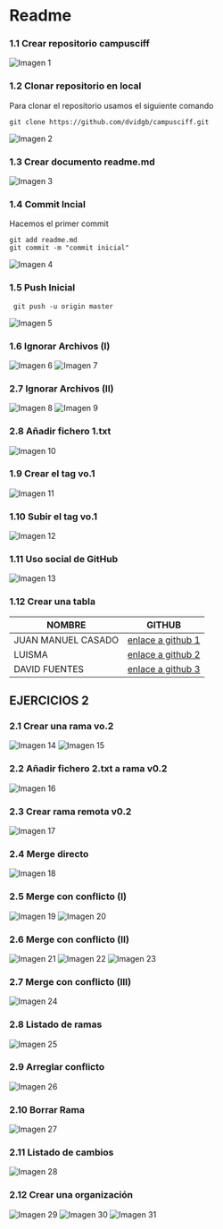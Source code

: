 # Readme

### 1.1 Crear repositorio campusciff

![Imagen 1](http://imgfz.com/i/9l8mHVI.jpeg)


### 1.2 Clonar repositorio en local
Para clonar el repositorio usamos el siguiente comando
~~~
git clone https://github.com/dvidgb/campusciff.git
~~~
![Imagen 2](http://imgfz.com/i/fxZ5Ljd.jpeg)

### 1.3 Crear documento readme.md
![Imagen 3](http://imgfz.com/i/5adJRkc.jpeg)

### 1.4 Commit Incial
Hacemos el primer commit
~~~~
git add readme.md
git commit -m "commit inicial"
~~~~
![Imagen 4](http://imgfz.com/i/8ZU6EcF.jpeg)

### 1.5 Push Inicial 
~~~~
 git push -u origin master
 ~~~~
 ![Imagen 5](http://imgfz.com/i/HQolFkb.jpeg)
 
 ### 1.6 Ignorar Archivos (I)
 ![Imagen 6](http://imgfz.com/i/Xv3rI8t.jpeg)
 ![Imagen 7](http://imgfz.com/i/I6BSq1A.jpeg)
 ### 2.7 Ignorar Archivos (II)
 ![Imagen 8](http://imgfz.com/i/2w3ICAT.jpeg)
 ![Imagen 9](http://imgfz.com/i/qENG27r.jpeg)
 
 ### 2.8 Añadir fichero 1.txt 
 ![Imagen 10](http://imgfz.com/i/loqGYcg.jpeg)
 
 ### 1.9 Crear el tag vo.1
 ![Imagen 11](http://imgfz.com/i/pw64qDk.jpeg)
 ### 1.10 Subir el tag vo.1
 ![Imagen 12](http://imgfz.com/i/1Icxdu4.jpeg)
 ### 1.11 Uso social de GitHub
 ![Imagen 13](http://imgfz.com/i/9LWrfMH.jpeg)
 ### 1.12 Crear una tabla
 | NOMBRE             | GITHUB                                                   |
|--------------------|----------------------------------------------------------|
| JUAN MANUEL CASADO | [enlace a github 1](https://github.com/JuanManuelCasado) |
| LUISMA             | [enlace a github 2](https://github.com/JuanManuelCasado) |
| DAVID FUENTES      | [enlace a github 3](https://github.com/JuanManuelCasado) |

## EJERCICIOS 2

### 2.1 Crear una rama vo.2
![Imagen 14](http://imgfz.com/i/Wt8w9jd.jpeg)
![Imagen 15](http://imgfz.com/i/cFeCyRD.jpeg)

### 2.2 Añadir fichero 2.txt a rama v0.2
![Imagen 16](http://imgfz.com/i/nApWKDz.jpeg)
### 2.3 Crear rama remota v0.2
![Imagen 17](http://imgfz.com/i/kdeRQUB.jpeg)
### 2.4 Merge directo
![Imagen 18](http://imgfz.com/i/YL8RuET.jpeg)

### 2.5 Merge con conflicto (I)
![Imagen 19](http://imgfz.com/i/rUnl8Gf.jpeg)
![Imagen 20](http://imgfz.com/i/vFTZrVp.jpeg)

### 2.6 Merge con conflicto (II)
![Imagen 21](http://imgfz.com/i/GOkcSWH.jpeg)
![Imagen 22](http://imgfz.com/i/aUXIYef.jpeg)
![Imagen 23](http://imgfz.com/i/8OYXW59.jpeg)

### 2.7 Merge con conflicto (III)
![Imagen 24](http://imgfz.com/i/7fa8kYJ.jpeg)

### 2.8 Listado de ramas 
![Imagen 25](http://imgfz.com/i/Ar651Y3.jpeg)

### 2.9 Arreglar conflicto
![Imagen 26](http://imgfz.com/i/lE13fRQ.jpeg)

### 2.10 Borrar Rama
![Imagen 27](http://imgfz.com/i/1Q8qcyG.jpeg)

### 2.11 Listado de cambios
![Imagen 28](http://imgfz.com/i/IKwS2j4.jpeg)

### 2.12 Crear una organización
![Imagen 29](http://imgfz.com/i/kAgn7Zu.jpeg)
![Imagen 30](http://imgfz.com/i/aHxSIuG.jpeg)
![Imagen 31](http://imgfz.com/i/DwOtF5y.jpeg)







